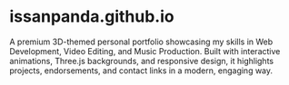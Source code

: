 # issanpanda.github.io
A premium 3D-themed personal portfolio showcasing my skills in Web Development, Video Editing, and Music Production. Built with interactive animations, Three.js backgrounds, and responsive design, it highlights projects, endorsements, and contact links in a modern, engaging way.
